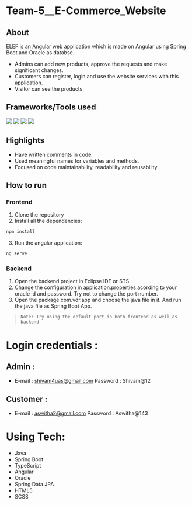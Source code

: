 # Team-5__E-Commerce_Website

## About
ELEF is an Angular web application which is made on Angular using Spring Boot and Oracle as databse. 
- Admins can add new products, approve the requests and make significant changes.
- Customers can register, login and use the website services with this application. 
- Visitor can see the products.

## Frameworks/Tools used

![](https://img.shields.io/badge/Angular-DD0031?style=for-the-badge&logo=angular&logoColor=white)  ![](https://img.shields.io/badge/Spring-6AAD3D?style=for-the-badge&logo=spring&logoColor=white) ![](https://img.shields.io/badge/Java-FFFFFF?style=for-the-badge&logo=java&logoColor=red) ![](https://img.shields.io/badge/oracle-ed1c24?style=for-the-badge&logo=oracle&logoColor=white)

## Highlights

- Have written comments in code.
- Used meaningful names for variables and methods.
- Focused on code maintainability, readability and reusability.

## How to run

### Frontend
1. Clone the repository
2. Install all the dependencies: 

```sh
npm install
```

3. Run the angular application: 

```sh
ng serve
```

### Backend

1. Open the backend project in Eclipse IDE or STS.
2. Change the configuration in application.properties acording to your oracle id and password. Try not to change the port number.
3. Open the package com.vdr.app and choose the java file in it. And run the java file as Spring Boot App.

> ```Note: Try using the default port in both frontend as well as backend ```



# Login credentials :

## Admin :
* E-mail : shivam4uas@gmail.com
   Password : Shivam@12
   
 
## Customer :
* E-mail : aswitha2@gmail.com
   Password : Aswitha@143

# Using Tech:

* Java
* Spring Boot
* TypeScript
* Angular
* Oracle
* Spring Data JPA
* HTML5
* SCSS
